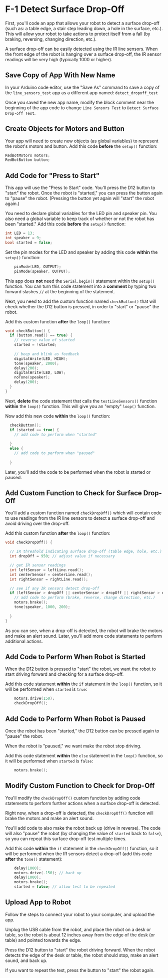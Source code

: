 # F-1 Detect Surface Drop-Off

First, you'll code an app that allows your robot to detect a surface drop-off \(such as:  a table edge, a stair step leading down, a hole in the surface, etc.\). This will allow your robot to take actions to protect itself from a fall \(by braking, reversing, changing direction, etc.\).

A surface drop-off can be easily detected using the IR line sensors. When the front edge of the robot is hanging over a surface drop-off, the IR sensor readings will be very high \(typically 1000 or higher\).

## Save Copy of App With New Name <a id="save-copy-of-app-with-new-name"></a>

In your Arduino code editor, use the "Save As" command to save a copy of the `line_sensors_test` app as a different app named:  `detect_dropoff_test`

Once you saved the new app name, modify the block comment near the beginning of the app code to change `Line Sensors Test` to `Detect Surface Drop-off Test`.

## Create Objects for Motors and Button

Your app will need to create new objects \(as global variables\) to represent the robot's motors and button. Add this code **before** the `setup()` function:

```cpp
RedBotMotors motors;
RedBotButton button;
```

## Add Code for "Press to Start"

This app will use the "Press to Start" code. You'll press the D12 button to "start" the robot. Once the robot is "started," you can press the button again to "pause" the robot. \(Pressing the button yet again will "start" the robot again.\)

You need to declare global variables for the LED  pin and speaker pin. You also need a global variable to keep track of whether or not the robot has been "started."  Add this code **before** the `setup()` function:

```cpp
int LED = 13;
int speaker = 9;
bool started = false;
```

Set the pin modes for the LED and speaker by adding this code **within** the `setup()` function:

```cpp
    pinMode(LED, OUTPUT);
    pinMode(speaker, OUTPUT);
```

This app does **not** need the `Serial.begin()` statement within the `setup()` function. You can turn this code statement into a **comment** by typing two forward slashes `//` at the beginning of the statement.

Next, you need to add the custom function named `checkButton()` that will check whether the D12 button is pressed, in order to "start" or "pause" the robot.

Add this custom function **after** the `loop()` function:

```cpp
void checkButton() {
  if (button.read() == true) {
    // reverse value of started
    started = !started;
    
    // beep and blink as feedback
    digitalWrite(LED, HIGH);
    tone(speaker, 2000);
    delay(200);
    digitalWrite(LED, LOW);
    noTone(speaker);
    delay(200);
  }
}
```

Next, **delete** the code statement that calls the `testLineSensors()` function **within** the `loop()` function. This will give you an "empty" `loop()` function.

Now add this new code **within** the `loop()` function:

```cpp
  checkButton();
  if (started == true) {
    // add code to perform when "started"
    
  }
  else {
    // add code to perform when "paused"
    
  }
```

Later, you'll add the code to be performed when the robot is started or paused.

## Add Custom Function to Check for Surface Drop-Off

You'll add a custom function named `checkDropOff()` which will contain code to use readings from the IR line sensors to detect a surface drop-off and avoid driving over the drop-off.

Add this custom function **after** the `loop()` function:

```cpp
void checkDropOff() {

  // IR threshold indicating surface drop-off (table edge, hole, etc.)
  int dropOff = 950; // adjust value if necessary

  // get IR sensor readings
  int leftSensor = leftLine.read();
  int centerSensor = centerLine.read();
  int rightSensor = rightLine.read();

  // see if any IR sensors detect drop-off
  if (leftSensor > dropOff || centerSensor > dropOff || rightSensor > dropOff) {
    // add code to perform (brake, reverse, change direction, etc.)
    motors.brake();
    tone(speaker, 1000, 200);
    
  }
}
```

As you can see, when a drop-off is detected, the robot will brake the motors and make an alert sound. Later, you'll add more code statements to perform additional actions.

## Add Code to Perform When Robot is Started

When the D12 button is pressed to "start" the robot, we want the robot to start driving forward and checking for a surface drop-off.

Add this code statement **within** the `if` statement in the `loop()` function, so it will be performed when `started` is `true`:

```cpp
    motors.drive(150);
    checkDropOff();
```

## Add Code to Perform When Robot is Paused

Once the robot has been "started," the D12 button can be pressed again to "pause" the robot.

When the robot is "paused," we want make the robot stop driving.

Add this code statement **within** the `else` statement in the `loop()` function, so it will be performed when `started` is `false`:

```cpp
    motors.brake();
```

## Modify Custom Function to Check for Drop-Off

You'll modify the `checkDropOff()` custom function by adding code statements to perform further actions when a surface drop-off is detected.

Right now, when a drop-off is detected, the `checkDropOff()` function will brake the motors and make an alert sound.

You'll add code to also make the robot back up \(drive in reverse\).  The code will also "pause" the robot \(by changing the value of `started` back to `false`\), so you can repeat this surface drop-off test multiple times.

Add this code **within** the `if` statement in the `checkDropOff()` function, so it will be performed when the IR sensors detect a drop-off \(add this code **after** the `tone()` statement\):

```cpp
    delay(1000);
    motors.drive(-150); // back up
    delay(1000);
    motors.brake();
    started = false; // allow test to be repeated
```

## Upload App to Robot

Follow the steps to connect your robot to your computer, and upload the app.

Unplug the USB cable from the robot, and place the robot on a desk or table, so the robot is about 12 inches away from the edge of the desk \(or table\) and pointed towards the edge.

Press the D12 button to "start" the robot driving forward. When the robot detects the edge of the desk or table, the robot should stop, make an alert sound, and back up.

If you want to repeat the test, press the button to "start" the robot again.



